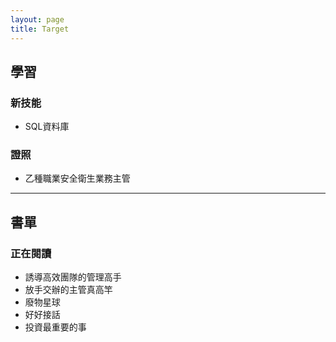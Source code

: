 ```yaml
---
layout: page
title: Target
---
```


## 學習

### 新技能

- SQL資料庫

### 證照

- 乙種職業安全衛生業務主管

<hr/>

## 書單

### 正在閱讀

- 誘導高效團隊的管理高手
- 放手交辦的主管真高竿
- 廢物星球
- 好好接話
- 投資最重要的事
